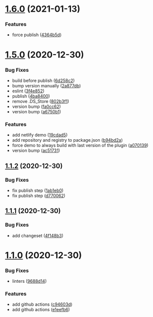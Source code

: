 # [1.6.0](https://github.com/vlaraort/addon-screen-reader/compare/v1.5.0...v1.6.0) (2021-01-13)


### Features

* force publish ([4364b5d](https://github.com/vlaraort/addon-screen-reader/commit/4364b5d77634dadf6059422b8984d7ce5bba3cd9))



# [1.5.0](https://github.com/vlaraort/addon-screen-reader/compare/v1.1.2...v1.5.0) (2020-12-30)


### Bug Fixes

* build before publish ([6d258c2](https://github.com/vlaraort/addon-screen-reader/commit/6d258c29fe8e90df08f2944114f9f694405a828a))
* bump version manually ([2a877db](https://github.com/vlaraort/addon-screen-reader/commit/2a877dbf650e91bd63d89929e4fb85d6dff06d3d))
* eslint ([3f4e852](https://github.com/vlaraort/addon-screen-reader/commit/3f4e852636d3f3fc7fca333b6bb155fdda391c41))
* publish ([4ba8400](https://github.com/vlaraort/addon-screen-reader/commit/4ba8400328683c31507ab67dd571b216d6bce4ad))
* remove .DS_Store ([802b3f1](https://github.com/vlaraort/addon-screen-reader/commit/802b3f11de18e86380cb9faeb4b65e268c9478ad))
* version bump ([fa0cc62](https://github.com/vlaraort/addon-screen-reader/commit/fa0cc626babe8dccad3faf807110e6579be49b1e))
* version bump ([a6750b1](https://github.com/vlaraort/addon-screen-reader/commit/a6750b1596d368923947743ea78f93cb010e3454))


### Features

* add netlify demo ([19cdad5](https://github.com/vlaraort/addon-screen-reader/commit/19cdad570f54ecc26191f4cd8447fc9ddbd29cca))
* add repository and registry to package.json ([b94bd2a](https://github.com/vlaraort/addon-screen-reader/commit/b94bd2a79073a42226980522292904d902c21a55))
* force demo to always build with last version of the plugin ([a070139](https://github.com/vlaraort/addon-screen-reader/commit/a070139df6a5931ccc2eb94182f4845ea9162e24))
* version bump ([ac51731](https://github.com/vlaraort/addon-screen-reader/commit/ac5173180e45423574ab6babc76c6e57bb0813c3))



## [1.1.2](https://github.com/vlaraort/addon-screen-reader/compare/v1.1.1...v1.1.2) (2020-12-30)


### Bug Fixes

* fix publish step ([1ab1eb0](https://github.com/vlaraort/addon-screen-reader/commit/1ab1eb003d9afddb39cb8e29c7a9f7335b605f17))
* fix publish step ([d770062](https://github.com/vlaraort/addon-screen-reader/commit/d7700621e96d4530f3ef42cfb7e9abf2563321f8))



## [1.1.1](https://github.com/vlaraort/addon-screen-reader/compare/v1.1.0...v1.1.1) (2020-12-30)


### Bug Fixes

* add changeset ([4f148b3](https://github.com/vlaraort/addon-screen-reader/commit/4f148b3bdb3f438757e4bd7433248f0cc3ce679a))



# [1.1.0](https://github.com/vlaraort/addon-screen-reader/compare/e1eefb69c78393eff5b76e9794d62881dc1c1bb8...v1.1.0) (2020-12-30)


### Bug Fixes

* linters ([9688d14](https://github.com/vlaraort/addon-screen-reader/commit/9688d14c40d63da217ee2c746180fbe355a2e4ca))


### Features

* add github actions ([c94603d](https://github.com/vlaraort/addon-screen-reader/commit/c94603d7e592d9b3c05d5c1fb3c2e9865a753265))
* add github actions ([e1eefb6](https://github.com/vlaraort/addon-screen-reader/commit/e1eefb69c78393eff5b76e9794d62881dc1c1bb8))



